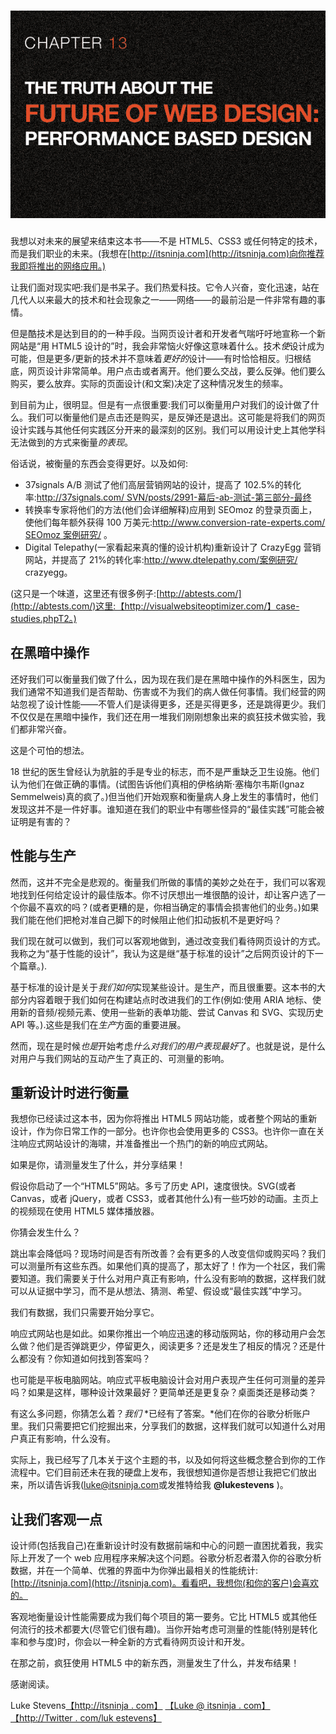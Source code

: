 # ![Chapter 13: The Truth About The Future Of Web Design: Performance Based Design](img/chapter13.jpg)

我想以对未来的展望来结束这本书——不是 HTML5、CSS3 或任何特定的技术，而是我们职业的未来。(我想在[http://itsninja.com](http://itsninja.com)向你推荐我即将推出的网络应用。)

让我们面对现实吧:我们是书呆子。我们热爱科技。它令人兴奋，变化迅速，站在几代人以来最大的技术和社会现象之一——网络——的最前沿是一件非常有趣的事情。

但是酷技术是达到目的的一种手段。当网页设计者和开发者气喘吁吁地宣称一个新网站是“用 HTML5 设计的”时，我会非常恼火好像这意味着什么。技术*使*设计成为可能，但是更多/更新的技术并不意味着*更好的*设计——有时恰恰相反。归根结底，网页设计非常简单。用户点击或者离开。他们要么交战，要么反弹。他们要么购买，要么放弃。实际的页面设计(和文案)决定了这种情况发生的频率。

到目前为止，很明显。但是有一点很重要:我们可以衡量用户对我们的设计做了什么。我们可以衡量他们是点击还是购买，是反弹还是退出。这可能是将我们的网页设计实践与其他任何实践区分开来的最深刻的区别。我们可以用设计史上其他学科无法做到的方式来衡量*的表现*。

俗话说，被衡量的东西会变得更好。以及如何:

*   37signals A/B 测试了他们高层营销网站的设计，提高了 102.5%的转化率:[http://37signals.com/ SVN/posts/2991-幕后-ab-测试-第三部分-最终](http://37signals.com/svn/posts/2991-behind-the-scenes-ab-testing-part-3-final)
*   转换率专家将他们的方法(他们会详细解释)应用到 SEOmoz 的登录页面上，使他们每年额外获得 100 万美元:[http://www.conversion-rate-experts.com/ SEOmoz 案例研究/](http://www.conversion-rate-experts.com/seomoz-case-study/) 。
*   Digital Telepathy(一家看起来真的懂的设计机构)重新设计了 CrazyEgg 营销网站，并提高了 21%的转化率:http://www.dtelepathy.com/案例研究/ crazyegg。

(这只是一个味道，这里还有很多例子:[http://abtests.com/](http://abtests.com/)这里:【http://visualwebsiteoptimizer.com/】case-studies.phpT2。)

## 在黑暗中操作

还好我们可以衡量我们做了什么，因为现在我们是在黑暗中操作的外科医生，因为我们通常不知道我们是否帮助、伤害或不为我们的病人做任何事情。我们经营的网站忽视了设计性能——不管人们是读得更多，还是买得更多，还是跳得更少。我们不仅仅是在黑暗中操作，我们还在用一堆我们刚刚想象出来的疯狂技术做实验，我们都非常兴奋。

这是个可怕的想法。

18 世纪的医生曾经认为肮脏的手是专业的标志，而不是严重缺乏卫生设施。他们认为他们在做正确的事情。(试图告诉他们真相的伊格纳斯·塞梅尔韦斯(Ignaz Semmelweis)真的疯了。)但当他们开始观察和衡量病人身上发生的事情时，他们发现这并不是一件好事。谁知道在我们的职业中有哪些怪异的“最佳实践”可能会被证明是有害的？

## 性能与生产

然而，这并不完全是悲观的。衡量我们所做的事情的美妙之处在于，我们可以客观地找到任何给定设计的最佳版本。你不讨厌想出一堆很酷的设计，却让客户选了一个你最不喜欢的吗？(或者更糟的是，你相当确定的事情会损害他们的业务。)如果我们能在他们把枪对准自己脚下的时候阻止他们扣动扳机不是更好吗？

我们现在就可以做到，我们可以客观地做到，通过改变我们看待网页设计的方式。我称之为“基于性能的设计”，我认为这是继“基于标准的设计”之后网页设计的下一个篇章。).

基于标准的设计是关于*我们如何*实现某些设计。是生产，而且很重要。这本书的大部分内容着眼于我们如何在构建站点时改进我们的工作(例如:使用 ARIA 地标、使用新的音频/视频元素、使用一些新的表单功能、尝试 Canvas 和 SVG、实现历史 API 等。).这些是我们在*生产*方面的重要进展。

然而，现在是时候*也是*开始考虑*什么对我们的用户表现最好*了。也就是说，是什么对用户与我们网站的互动产生了真正的、可测量的影响。

## 重新设计时进行衡量

我想你已经读过这本书，因为你将推出 HTML5 网站功能，或者整个网站的重新设计，作为你日常工作的一部分。也许你也会使用更多的 CSS3。也许你一直在关注响应式网站设计的海啸，并准备推出一个热门的新的响应式网站。

如果是你，请测量发生了什么，并分享结果！

假设你启动了一个“HTML5”网站。多亏了历史 API，速度很快。SVG(或者 Canvas，或者 jQuery，或者 CSS3，或者其他什么)有一些巧妙的动画。主页上的视频现在使用 HTML5 媒体播放器。

你猜会发生什么？

跳出率会降低吗？现场时间是否有所改善？会有更多的人改变信仰或购买吗？我们可以测量所有这些东西。如果他们真的提高了，那太好了！作为一个社区，我们需要知道。我们需要关于什么对用户真正有影响，什么没有影响的数据，这样我们就可以从证据中学习，而不是从想法、猜测、希望、假设或“最佳实践”中学习。

我们有数据，我们只需要开始分享它。

响应式网站也是如此。如果你推出一个响应迅速的移动版网站，你的移动用户会怎么做？他们是否弹跳更少，停留更久，阅读更多？还是发生了相反的情况？还是什么都没有？你知道如何找到答案吗？

也可能是平板电脑网站。响应式平板电脑设计会对用户表现产生任何可测量的差异吗？如果是这样，哪种设计效果最好？更简单还是更复杂？桌面类还是移动类？

有这么多问题，你猜怎么着？*我们* *已经有了答案。*他们在你的谷歌分析账户里。我们只需要把它们挖掘出来，分享我们的数据，这样我们就可以知道什么对用户真正有影响，什么没有。

实际上，我已经写了几本关于这个主题的书，以及如何将这些概念整合到你的工作流程中。它们目前还未在我的硬盘上发布，我很想知道你是否想让我把它们放出来，所以请告诉我([luke@itsninja.com](mailto:luke@itsninja.com)或发推特给我 **@lukestevens** )。

## 让我们客观一点

设计师(包括我自己)在重新设计时没有数据前端和中心的问题一直困扰着我，我实际上开发了一个 web 应用程序来解决这个问题。谷歌分析忍者潜入你的谷歌分析数据，并在一个简单、优雅的界面中为你弹出最相关的性能统计:[http://itsninja.com](http://itsninja.com)。看看吧，我想你(和你的客户)会喜欢的。

客观地衡量设计性能需要成为我们每个项目的第一要务。它比 HTML5 或其他任何流行的技术都要大(尽管它们很有趣)。当你开始考虑可测量的性能(特别是转化率和参与度)时，你会以一种全新的方式看待网页设计和开发。

在那之前，疯狂使用 HTML5 中的新东西，测量发生了什么，并发布结果！

感谢阅读。

Luke Stevens[【http://itsninja . com】](http://itsninja.com)
[【Luke @ itsninja . com】](mailto:luke@itsninja.com)
[【http://Twitter . com/luk estevens】](http://twitter.com/lukestevens)